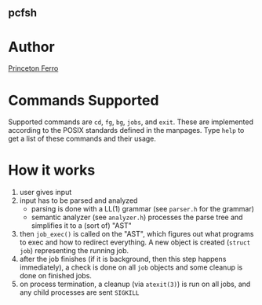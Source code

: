 pcfsh
-----

# Author
[Princeton Ferro](mailto:pferro@u.rochester.edu)

# Commands Supported
Supported commands are `cd`, `fg`, `bg`, `jobs`, and `exit`. These are implemented according to the POSIX standards defined in the manpages. Type `help` to get a list of these commands and their usage.

# How it works
1. user gives input
2. input has to be parsed and analyzed
    - parsing is done with a LL(1) grammar (see `parser.h` for the grammar)
    - semantic analyzer (see `analyzer.h`) processes the parse tree and simplifies it to a (sort of) "AST"
3. then `job_exec()` is called on the "AST", which figures out what programs to exec and how to redirect everything. A new object is created (`struct job`) representing the running job.
4. after the job finishes (if it is background, then this step happens immediately), a check is done on all `job` objects and some cleanup is done on finished jobs.
5. on process termination, a cleanup (via `atexit(3)`) is run on all jobs, and any child processes are sent `SIGKILL`

